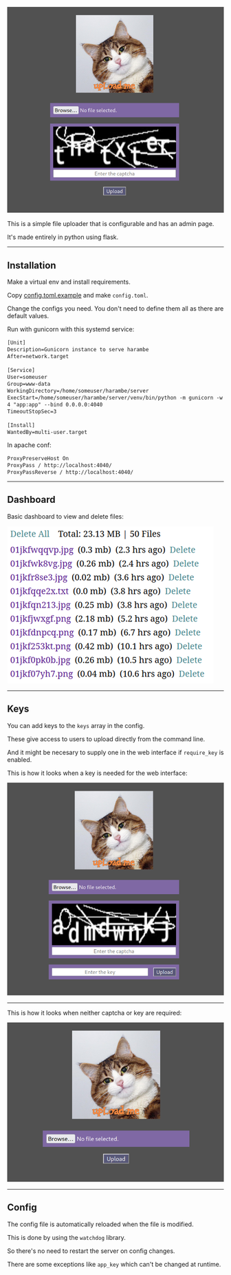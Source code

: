 ![](screenshot.png)

This is a simple file uploader that is configurable and has an admin page.

It's made entirely in python using flask.

---

## Installation

Make a virtual env and install requirements.

Copy [config.toml.example](server/config/config.toml.example) and make `config.toml`.

Change the configs you need. You don't need to define them all as there are default values.

Run with gunicorn with this systemd service:

```
[Unit]
Description=Gunicorn instance to serve harambe
After=network.target

[Service]
User=someuser
Group=www-data
WorkingDirectory=/home/someuser/harambe/server
ExecStart=/home/someuser/harambe/server/venv/bin/python -m gunicorn -w 4 "app:app" --bind 0.0.0.0:4040
TimeoutStopSec=3

[Install]
WantedBy=multi-user.target
```

In apache conf:

```
ProxyPreserveHost On
ProxyPass / http://localhost:4040/
ProxyPassReverse / http://localhost:4040/
```

---

## Dashboard

Basic dashboard to view and delete files:

![](dashboard.png)

---

## Keys

You can add keys to the `keys` array in the config.

These give access to users to upload directly from the command line.

And it might be necesary to supply one in the web interface if `require_key` is enabled.

This is how it looks when a key is needed for the web interface:

![](key.png)

---

This is how it looks when neither captcha or key are required:

![](minimal.png)

---

## Config

The config file is automatically reloaded when the file is modified.

This is done by using the `watchdog` library.

So there's no need to restart the server on config changes.

There are some exceptions like `app_key` which can't be changed at runtime.